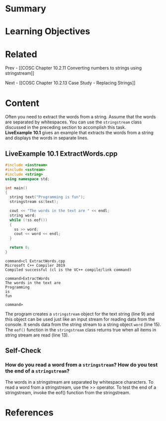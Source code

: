# Summary

# Learning Objectives

# Related
Prev - [[COSC Chapter 10.2.11 Converting numbers to strings using stringstream]]

Next - [[COSC Chapter 10.2.13 Case Study - Replacing Strings]]
# Content
Often you need to extract the words from a string. Assume that the words are separated by whitespaces. You can use the `stringstream`​ ​class discussed in the preceding section to accomplish this task. **LiveExample** **10.1** gives an example that extracts the words from a string and displays the words in separate lines.

## **LiveExample 10.1 ExtractWords.cpp**
```cpp
#include <iostream>
#include <sstream>
#include <string>
using namespace std;

int main()
{
  string text("Programming is fun");
  stringstream ss(text);

  cout << "The words in the text are " << endl;
  string word;
  while (!ss.eof())
  {
    ss >> word;
    cout << word << endl;
  } 

  return 0;
}
```
```
command>cl ExtractWords.cpp
Microsoft C++ Compiler 2019 
Compiled successful (cl is the VC++ compile/link command)

command>ExtractWords 
The words in the text are 
Programming
is
fun

command>
```

The program creates a `stringstream` object for the text string (line 9) and this object can be used just like an input stream for reading data from the console. It sends data from the string stream to a string object `word` (line 15). The `eof()` function in the `stringstream` class returns true when all items in string stream are read (line 13).
## Self-Check
### How do you read a word from a `stringstream`? How do you test the end of a `stringstream`?
The words in a stringstream are separated by whitespace characters. To read a word from a stringstream, use the >> operator. To test the end of a stringstream, invoke the eof() function from the stringstream.
# References
